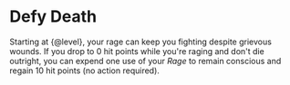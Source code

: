 # Defy Death
Starting at {@level}, your rage can keep you fighting despite grievous wounds.
If you drop to 0 hit points while you're raging and don't die outright, you can expend one use of your *Rage* to remain conscious and regain 10 hit points (no action required).
